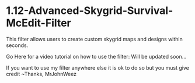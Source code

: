 # 1.12-Advanced-Skygrid-Survival-McEdit-Filter
This filter allows users to create custom skygrid maps and designs within seconds.

Go Here for a video tutorial on how to use the filter: Will be updated soon... 





If you want to use my filter anywhere else it is ok to do so but you must give credit
~Thanks,
MrJohnWeez
